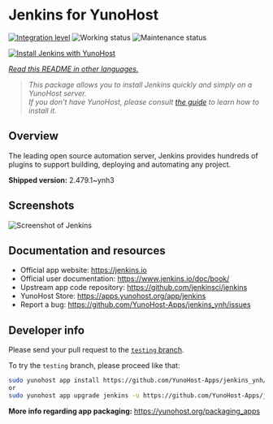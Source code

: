 <!--
N.B.: This README was automatically generated by <https://github.com/YunoHost/apps/tree/master/tools/readme_generator>
It shall NOT be edited by hand.
-->

# Jenkins for YunoHost

[![Integration level](https://apps.yunohost.org/badge/integration/jenkins)](https://ci-apps.yunohost.org/ci/apps/jenkins/)
![Working status](https://apps.yunohost.org/badge/state/jenkins)
![Maintenance status](https://apps.yunohost.org/badge/maintained/jenkins)

[![Install Jenkins with YunoHost](https://install-app.yunohost.org/install-with-yunohost.svg)](https://install-app.yunohost.org/?app=jenkins)

*[Read this README in other languages.](./ALL_README.md)*

> *This package allows you to install Jenkins quickly and simply on a YunoHost server.*  
> *If you don't have YunoHost, please consult [the guide](https://yunohost.org/install) to learn how to install it.*

## Overview

The leading open source automation server, Jenkins provides hundreds of plugins to support building, deploying and automating any project. 


**Shipped version:** 2.479.1~ynh3

## Screenshots

![Screenshot of Jenkins](./doc/screenshots/screenshot1.png)

## Documentation and resources

- Official app website: <https://jenkins.io>
- Official user documentation: <https://www.jenkins.io/doc/book/>
- Upstream app code repository: <https://github.com/jenkinsci/jenkins>
- YunoHost Store: <https://apps.yunohost.org/app/jenkins>
- Report a bug: <https://github.com/YunoHost-Apps/jenkins_ynh/issues>

## Developer info

Please send your pull request to the [`testing` branch](https://github.com/YunoHost-Apps/jenkins_ynh/tree/testing).

To try the `testing` branch, please proceed like that:

```bash
sudo yunohost app install https://github.com/YunoHost-Apps/jenkins_ynh/tree/testing --debug
or
sudo yunohost app upgrade jenkins -u https://github.com/YunoHost-Apps/jenkins_ynh/tree/testing --debug
```

**More info regarding app packaging:** <https://yunohost.org/packaging_apps>
